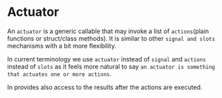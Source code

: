 # Actuator

An `actuator` is a generic callable that may invoke a list of `actions`(plain functions or struct/class methods).
It is similar to other `signal and slots` mechanisms with a bit more flexibility.

In current terminology we use `actuator` instead of `signal` and `actions` instead of `slots` as it feels more natural to say `an actuator is something that actuates one or more actions`.

In provides also access to the results after the actions are executed.

